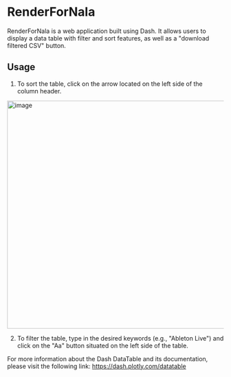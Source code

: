 # RenderForNala

RenderForNala is a web application built using Dash. It allows users to display a data table with filter and sort features, as well as a "download filtered CSV" button.

## Usage
1. To sort the table, click on the arrow located on the left side of the column header.
<img width="531" alt="image" src="https://user-images.githubusercontent.com/82918531/236512889-5346eabd-069d-4cd2-a820-a5621411f24c.png">

2. To filter the table, type in the desired keywords (e.g., "Ableton Live") and click on the "Aa" button situated on the left side of the table.

For more information about the Dash DataTable and its documentation, please visit the following link: https://dash.plotly.com/datatable
